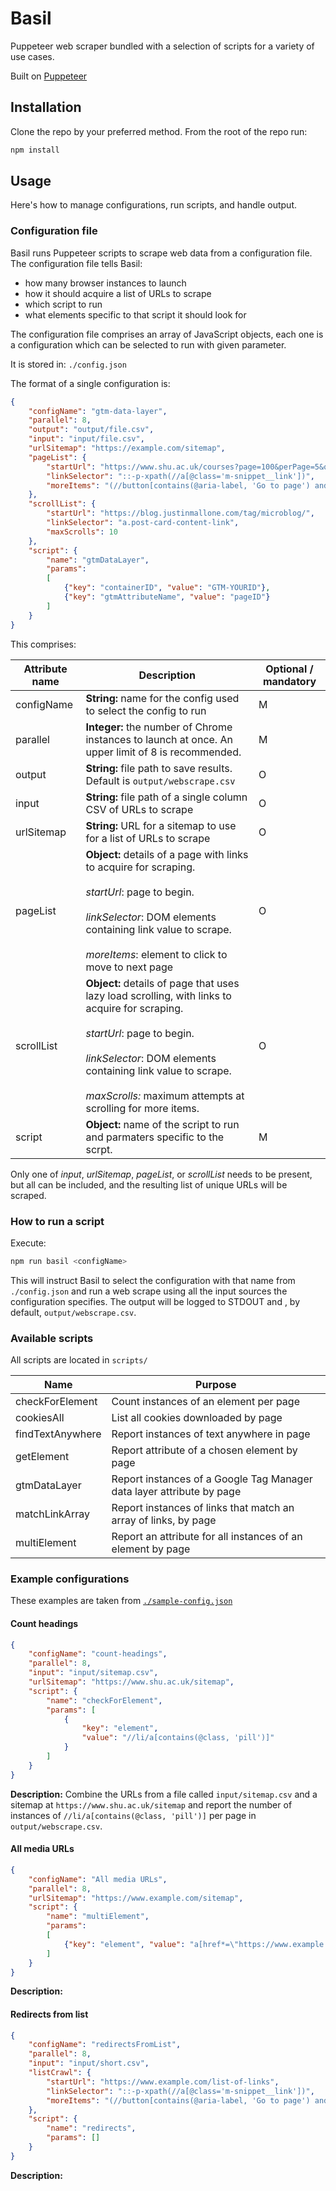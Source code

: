 # Basil
Puppeteer web scraper bundled with a selection of scripts for a variety of use cases.

Built on [Puppeteer](https://github.com/puppeteer/puppeteer)

## Installation

Clone the repo by your preferred method. From the root of the repo run: 

```bash
npm install
```

## Usage

Here's how to manage configurations, run scripts, and handle output.

### Configuration file

Basil runs Puppeteer scripts to scrape web data from a configuration file. The configuration file tells Basil:

* how many browser instances to launch
* how it should acquire a list of URLs to scrape
* which script to run
* what elements specific to that script it should look for

The configuration file comprises an array of JavaScript objects, each one is a configuration which can be selected to run with given parameter. 

It is stored in: `./config.json`

The format of a single configuration is:

```json
{
    "configName": "gtm-data-layer",
    "parallel": 8,
    "output": "output/file.csv",
    "input": "input/file.csv",
    "urlSitemap": "https://example.com/sitemap",
    "pageList": {
        "startUrl": "https://www.shu.ac.uk/courses?page=100&perPage=5&query=&yearOfEntry=2024%2F25",
        "linkSelector": "::-p-xpath(//a[@class='m-snippet__link'])",
        "moreItems": "(//button[contains(@aria-label, 'Go to page') and .//span[contains(@class, 'chevron--right')]])[1]"
    },
    "scrollList": {
        "startUrl": "https://blog.justinmallone.com/tag/microblog/",
        "linkSelector": "a.post-card-content-link",
        "maxScrolls": 10
    },
    "script": {
        "name": "gtmDataLayer",
        "params": 
        [
            {"key": "containerID", "value": "GTM-YOURID"},
            {"key": "gtmAttributeName", "value": "pageID"}
        ]
    }
}
```

This comprises:

| Attribute name | Description                                                 | Optional / mandatory |
|----------------|-------------------------------------------------------------|----------------------|
| configName     | **String:** name for the config used to select the config to run  | M                    |
| parallel       | **Integer:** the number of Chrome instances to launch at once. An upper limit of 8 is recommended. | M |
| output         | **String:** file path to save results. Default is `output/webscrape.csv` | O |
| input          | **String:** file path of a single column CSV of URLs to scrape | O |
| urlSitemap     | **String:** URL for a sitemap to use for a list of URLs to scrape | O |
| pageList       | **Object:** details of a page with links to acquire for scraping. <br><br>_startUrl_: page to begin. <br><br>_linkSelector_: DOM elements containing link value to scrape. <br><br>_moreItems_: element to click to move to next page | O |
| scrollList     | **Object:** details of page that uses lazy load scrolling, with links to acquire for scraping.  <br><br>_startUrl_: page to begin. <br><br>_linkSelector_: DOM elements containing link value to scrape. <br><br>_maxScrolls:_ maximum attempts at scrolling for more items. | O |
| script         | **Object:** name of the script to run and parmaters specific to the scrpt. | M |

Only one of _input_, _urlSitemap_, _pageList_, or _scrollList_ needs to be present, but all can be included, and the resulting list of unique URLs will be scraped.

### How to run a script

Execute:

```bash
npm run basil <configName>
```

This will instruct Basil to select the configuration with that name from `./config.json` and run a web scrape using all the input sources the configuration specifies. The output will be logged to STDOUT and , by default, `output/webscrape.csv`.

### Available scripts

All scripts are located in `scripts/`

| Name | Purpose |
|------|---------|
| checkForElement | Count instances of an element per page |
| cookiesAll | List all cookies downloaded by page |
| findTextAnywhere | Report instances of text anywhere in page |
| getElement | Report attribute of a chosen element by page |
| gtmDataLayer | Report instances of a Google Tag Manager data layer attribute by page |
| matchLinkArray | Report instances of links that match an array of links, by page |
| multiElement | Report an attribute for all instances of an element by page |

### Example configurations

These examples are taken from [`./sample-config.json`](./sample-config.json)

#### Count headings

```json
{
    "configName": "count-headings",
    "parallel": 8,
    "input": "input/sitemap.csv",
    "urlSitemap": "https://www.shu.ac.uk/sitemap",
    "script": {
        "name": "checkForElement",
        "params": [
            {
                "key": "element",
                "value": "//li/a[contains(@class, 'pill')]"
            }
        ]
    }
}
```

**Description:** Combine the URLs from a file called `input/sitemap.csv` and a sitemap at `https://www.shu.ac.uk/sitemap` and report the number of instances of `//li/a[contains(@class, 'pill')]` per page in `output/webscrape.csv`.

#### All media URLs

```json
{
    "configName": "All media URLs",
    "parallel": 8,
    "urlSitemap": "https://www.example.com/sitemap",
    "script": {
        "name": "multiElement",
        "params": 
        [
            {"key": "element", "value": "a[href*=\"https://www.example.com/-/media/home/business/\"]"}
        ]
    }
}
```

**Description:**

#### Redirects from list

```json
{
    "configName": "redirectsFromList",
    "parallel": 8,
    "input": "input/short.csv",
    "listCrawl": {
        "startUrl": "https://www.example.com/list-of-links",
        "linkSelector": "::-p-xpath(//a[@class='m-snippet__link'])",
        "moreItems": "(//button[contains(@aria-label, 'Go to page') and .//span[contains(@class, 'chevron--right')]])[1]"
    },
    "script": {
        "name": "redirects",
        "params": []
    }
}
```

**Description:**